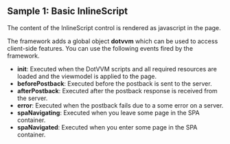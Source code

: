 ## Sample 1: Basic InlineScript

The content of the InlineScript control is rendered as javascript in the page.

The framework adds a global object **dotvvm** which can be used to access client-side features.
You can use the following events fired by the framework.

* **init**: Executed when the DotVVM scripts and all required resources are loaded and the viewmodel is applied to the page.
* **beforePostback**: Executed before the postback is sent to the server.
* **afterPostback**: Executed after the postback response is received from the server.
* **error**: Executed when the postback fails due to a some error on a server.
* **spaNavigating**: Executed when you leave some page in the SPA container.
* **spaNavigated**: Executed when you enter some page in the SPA container.

